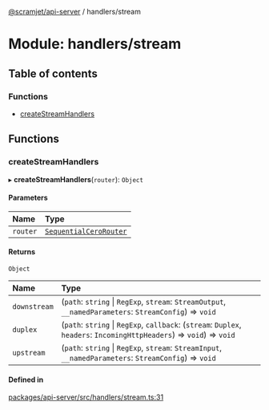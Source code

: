[@scramjet/api-server](../README.md) / handlers/stream

# Module: handlers/stream

## Table of contents

### Functions

- [createStreamHandlers](handlers_stream.md#createstreamhandlers)

## Functions

### createStreamHandlers

▸ **createStreamHandlers**(`router`): `Object`

#### Parameters

| Name | Type |
| :------ | :------ |
| `router` | [`SequentialCeroRouter`](../interfaces/lib_definitions.SequentialCeroRouter.md) |

#### Returns

`Object`

| Name | Type |
| :------ | :------ |
| `downstream` | (`path`: `string` \| `RegExp`, `stream`: `StreamOutput`, `__namedParameters`: `StreamConfig`) => `void` |
| `duplex` | (`path`: `string` \| `RegExp`, `callback`: (`stream`: `Duplex`, `headers`: `IncomingHttpHeaders`) => `void`) => `void` |
| `upstream` | (`path`: `string` \| `RegExp`, `stream`: `StreamInput`, `__namedParameters`: `StreamConfig`) => `void` |

#### Defined in

[packages/api-server/src/handlers/stream.ts:31](https://github.com/scramjet-cloud-platform/scramjet-csi-dev/blob/HEAD/packages/api-server/src/handlers/stream.ts#L31)
